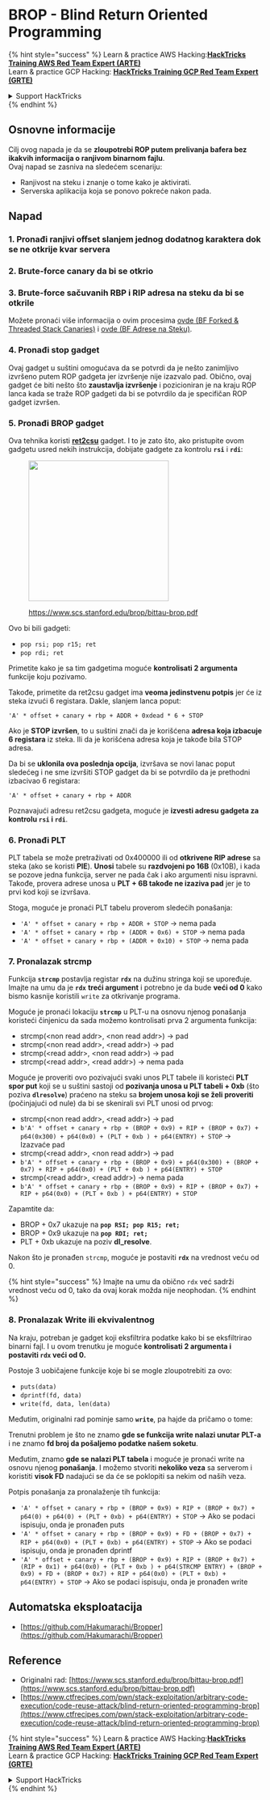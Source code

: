 # BROP - Blind Return Oriented Programming

{% hint style="success" %}
Learn & practice AWS Hacking:<img src="../../.gitbook/assets/arte.png" alt="" data-size="line">[**HackTricks Training AWS Red Team Expert (ARTE)**](https://training.hacktricks.xyz/courses/arte)<img src="../../.gitbook/assets/arte.png" alt="" data-size="line">\
Learn & practice GCP Hacking: <img src="../../.gitbook/assets/grte.png" alt="" data-size="line">[**HackTricks Training GCP Red Team Expert (GRTE)**<img src="../../.gitbook/assets/grte.png" alt="" data-size="line">](https://training.hacktricks.xyz/courses/grte)

<details>

<summary>Support HackTricks</summary>

* Check the [**subscription plans**](https://github.com/sponsors/carlospolop)!
* **Join the** 💬 [**Discord group**](https://discord.gg/hRep4RUj7f) or the [**telegram group**](https://t.me/peass) or **follow** us on **Twitter** 🐦 [**@hacktricks\_live**](https://twitter.com/hacktricks\_live)**.**
* **Share hacking tricks by submitting PRs to the** [**HackTricks**](https://github.com/carlospolop/hacktricks) and [**HackTricks Cloud**](https://github.com/carlospolop/hacktricks-cloud) github repos.

</details>
{% endhint %}

## Osnovne informacije

Cilj ovog napada je da se **zloupotrebi ROP putem prelivanja bafera bez ikakvih informacija o ranjivom binarnom fajlu**.\
Ovaj napad se zasniva na sledećem scenariju:

* Ranjivost na steku i znanje o tome kako je aktivirati.
* Serverska aplikacija koja se ponovo pokreće nakon pada.

## Napad

### **1. Pronađi ranjivi offset** slanjem jednog dodatnog karaktera dok se ne otkrije kvar servera

### **2. Brute-force canary** da bi se otkrio

### **3. Brute-force sačuvanih RBP i RIP** adresa na steku da bi se otkrile

Možete pronaći više informacija o ovim procesima [ovde (BF Forked & Threaded Stack Canaries)](../common-binary-protections-and-bypasses/stack-canaries/bf-forked-stack-canaries.md) i [ovde (BF Adrese na Steku)](../common-binary-protections-and-bypasses/pie/bypassing-canary-and-pie.md).

### **4. Pronađi stop gadget**

Ovaj gadget u suštini omogućava da se potvrdi da je nešto zanimljivo izvršeno putem ROP gadgeta jer izvršenje nije izazvalo pad. Obično, ovaj gadget će biti nešto što **zaustavlja izvršenje** i pozicioniran je na kraju ROP lanca kada se traže ROP gadgeti da bi se potvrdilo da je specifičan ROP gadget izvršen.

### **5. Pronađi BROP gadget**

Ova tehnika koristi [**ret2csu**](ret2csu.md) gadget. I to je zato što, ako pristupite ovom gadgetu usred nekih instrukcija, dobijate gadgete za kontrolu **`rsi`** i **`rdi`**:

<figure><img src="../../.gitbook/assets/image (1) (1) (1) (1) (1) (1) (1) (1) (1) (1).png" alt="" width="278"><figcaption><p><a href="https://www.scs.stanford.edu/brop/bittau-brop.pdf">https://www.scs.stanford.edu/brop/bittau-brop.pdf</a></p></figcaption></figure>

Ovo bi bili gadgeti:

* `pop rsi; pop r15; ret`
* `pop rdi; ret`

Primetite kako je sa tim gadgetima moguće **kontrolisati 2 argumenta** funkcije koju pozivamo.

Takođe, primetite da ret2csu gadget ima **veoma jedinstvenu potpis** jer će iz steka izvući 6 registara. Dakle, slanjem lanca poput:

`'A' * offset + canary + rbp + ADDR + 0xdead * 6 + STOP`

Ako je **STOP izvršen**, to u suštini znači da je korišćena **adresa koja izbacuje 6 registara** iz steka. Ili da je korišćena adresa koja je takođe bila STOP adresa.

Da bi se **uklonila ova poslednja opcija**, izvršava se novi lanac poput sledećeg i ne sme izvršiti STOP gadget da bi se potvrdilo da je prethodni izbacivao 6 registara:

`'A' * offset + canary + rbp + ADDR`

Poznavajući adresu ret2csu gadgeta, moguće je **izvesti adresu gadgeta za kontrolu `rsi` i `rdi`**.

### 6. Pronađi PLT

PLT tabela se može pretraživati od 0x400000 ili od **otkrivene RIP adrese** sa steka (ako se koristi **PIE**). **Unosi** tabele su **razdvojeni po 16B** (0x10B), i kada se pozove jedna funkcija, server ne pada čak i ako argumenti nisu ispravni. Takođe, provera adrese unosa u **PLT + 6B takođe ne izaziva pad** jer je to prvi kod koji se izvršava.

Stoga, moguće je pronaći PLT tabelu proverom sledećih ponašanja:

* `'A' * offset + canary + rbp + ADDR + STOP` -> nema pada
* `'A' * offset + canary + rbp + (ADDR + 0x6) + STOP` -> nema pada
* `'A' * offset + canary + rbp + (ADDR + 0x10) + STOP` -> nema pada

### 7. Pronalazak strcmp

Funkcija **`strcmp`** postavlja registar **`rdx`** na dužinu stringa koji se upoređuje. Imajte na umu da je **`rdx`** **treći argument** i potrebno je da bude **veći od 0** kako bismo kasnije koristili `write` za otkrivanje programa.

Moguće je pronaći lokaciju **`strcmp`** u PLT-u na osnovu njenog ponašanja koristeći činjenicu da sada možemo kontrolisati prva 2 argumenta funkcija:

* strcmp(\<non read addr>, \<non read addr>) -> pad
* strcmp(\<non read addr>, \<read addr>) -> pad
* strcmp(\<read addr>, \<non read addr>) -> pad
* strcmp(\<read addr>, \<read addr>) -> nema pada

Moguće je proveriti ovo pozivajući svaki unos PLT tabele ili koristeći **PLT spor put** koji se u suštini sastoji od **pozivanja unosa u PLT tabeli + 0xb** (što poziva **`dlresolve`**) praćeno na steku sa **brojem unosa koji se želi proveriti** (počinjajući od nule) da bi se skenirali svi PLT unosi od prvog:

* strcmp(\<non read addr>, \<read addr>) -> pad
* `b'A' * offset + canary + rbp + (BROP + 0x9) + RIP + (BROP + 0x7) + p64(0x300) + p64(0x0) + (PLT + 0xb ) + p64(ENTRY) + STOP` -> Izazvaće pad
* strcmp(\<read addr>, \<non read addr>) -> pad
* `b'A' * offset + canary + rbp + (BROP + 0x9) + p64(0x300) + (BROP + 0x7) + RIP + p64(0x0) + (PLT + 0xb ) + p64(ENTRY) + STOP`
* strcmp(\<read addr>, \<read addr>) -> nema pada
* `b'A' * offset + canary + rbp + (BROP + 0x9) + RIP + (BROP + 0x7) + RIP + p64(0x0) + (PLT + 0xb ) + p64(ENTRY) + STOP`

Zapamtite da:

* BROP + 0x7 ukazuje na **`pop RSI; pop R15; ret;`**
* BROP + 0x9 ukazuje na **`pop RDI; ret;`**
* PLT + 0xb ukazuje na poziv **dl\_resolve**.

Nakon što je pronađen `strcmp`, moguće je postaviti **`rdx`** na vrednost veću od 0.

{% hint style="success" %}
Imajte na umu da obično `rdx` već sadrži vrednost veću od 0, tako da ovaj korak možda nije neophodan.
{% endhint %}

### 8. Pronalazak Write ili ekvivalentnog

Na kraju, potreban je gadget koji eksfiltrira podatke kako bi se eksfiltrirao binarni fajl. I u ovom trenutku je moguće **kontrolisati 2 argumenta i postaviti `rdx` veći od 0.**

Postoje 3 uobičajene funkcije koje bi se mogle zloupotrebiti za ovo:

* `puts(data)`
* `dprintf(fd, data)`
* `write(fd, data, len(data)`

Međutim, originalni rad pominje samo **`write`**, pa hajde da pričamo o tome:

Trenutni problem je što ne znamo **gde se funkcija write nalazi unutar PLT-a** i ne znamo **fd broj da pošaljemo podatke našem soketu**.

Međutim, znamo **gde se nalazi PLT tabela** i moguće je pronaći write na osnovu njenog **ponašanja**. I možemo stvoriti **nekoliko veza** sa serverom i koristiti **visok FD** nadajući se da će se poklopiti sa nekim od naših veza.

Potpis ponašanja za pronalaženje tih funkcija:

* `'A' * offset + canary + rbp + (BROP + 0x9) + RIP + (BROP + 0x7) + p64(0) + p64(0) + (PLT + 0xb) + p64(ENTRY) + STOP` -> Ako se podaci ispisuju, onda je pronađen puts
* `'A' * offset + canary + rbp + (BROP + 0x9) + FD + (BROP + 0x7) + RIP + p64(0x0) + (PLT + 0xb) + p64(ENTRY) + STOP` -> Ako se podaci ispisuju, onda je pronađen dprintf
* `'A' * offset + canary + rbp + (BROP + 0x9) + RIP + (BROP + 0x7) + (RIP + 0x1) + p64(0x0) + (PLT + 0xb ) + p64(STRCMP ENTRY) + (BROP + 0x9) + FD + (BROP + 0x7) + RIP + p64(0x0) + (PLT + 0xb) + p64(ENTRY) + STOP` -> Ako se podaci ispisuju, onda je pronađen write

## Automatska eksploatacija

* [https://github.com/Hakumarachi/Bropper](https://github.com/Hakumarachi/Bropper)

## Reference

* Originalni rad: [https://www.scs.stanford.edu/brop/bittau-brop.pdf](https://www.scs.stanford.edu/brop/bittau-brop.pdf)
* [https://www.ctfrecipes.com/pwn/stack-exploitation/arbitrary-code-execution/code-reuse-attack/blind-return-oriented-programming-brop](https://www.ctfrecipes.com/pwn/stack-exploitation/arbitrary-code-execution/code-reuse-attack/blind-return-oriented-programming-brop)

{% hint style="success" %}
Learn & practice AWS Hacking:<img src="../../.gitbook/assets/arte.png" alt="" data-size="line">[**HackTricks Training AWS Red Team Expert (ARTE)**](https://training.hacktricks.xyz/courses/arte)<img src="../../.gitbook/assets/arte.png" alt="" data-size="line">\
Learn & practice GCP Hacking: <img src="../../.gitbook/assets/grte.png" alt="" data-size="line">[**HackTricks Training GCP Red Team Expert (GRTE)**<img src="../../.gitbook/assets/grte.png" alt="" data-size="line">](https://training.hacktricks.xyz/courses/grte)

<details>

<summary>Support HackTricks</summary>

* Check the [**subscription plans**](https://github.com/sponsors/carlospolop)!
* **Join the** 💬 [**Discord group**](https://discord.gg/hRep4RUj7f) or the [**telegram group**](https://t.me/peass) or **follow** us on **Twitter** 🐦 [**@hacktricks\_live**](https://twitter.com/hacktricks\_live)**.**
* **Share hacking tricks by submitting PRs to the** [**HackTricks**](https://github.com/carlospolop/hacktricks) and [**HackTricks Cloud**](https://github.com/carlospolop/hacktricks-cloud) github repos.

</details>
{% endhint %}
